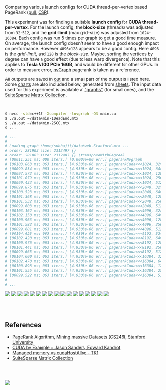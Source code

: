 Comparing various launch configs for CUDA thread-per-vertex based PageRank ([pull], [CSR]).

This experiment was for finding a suitable **launch config** for
**CUDA thread-per-vertex**. For the launch config, the **block-size** (threads)
was adjusted from `32`-`512`, and the **grid-limit** (max grid-size) was
adjusted from `1024`-`16384`. Each config was run 5 times per graph to get a
good time measure. On average, the launch config doesn't seem to have a good
enough impact on performance. However `4096x128` appears to be a good config.
Here `4096` is the *grid-limit*, and `128` is the *block-size*. Maybe, sorting
the vertices by degree can have a good effect (due to less warp divergence).
Note that this applies to **Tesla V100 PCIe 16GB**, and would be different
for other GPUs. In order to measure error, [nvGraph] pagerank is taken as a
reference.

All outputs are saved in [out](out/) and a small part of the output is listed
here. Some [charts] are also included below, generated from [sheets]. The input
data used for this experiment is available at ["graphs"] (for small ones), and
the [SuiteSparse Matrix Collection].

<br>

```bash
$ nvcc -std=c++17 -Xcompiler -lnvgraph -O3 main.cu
$ ./a.out ~/data/min-1DeadEnd.mtx
$ ./a.out ~/data/min-2SCC.mtx
$ ...

# ...
#
# Loading graph /home/subhajit/data/web-Stanford.mtx ...
# order: 281903 size: 2312497 {}
# order: 281903 size: 2312497 {} (transposeWithDegree)
# [00011.251 ms; 000 iters.] [0.0000e+00 err.] pagerankNvgraph
# [00103.863 ms; 063 iters.] [4.9303e-06 err.] pagerankCuda<<<1024, 32>>>
# [00099.834 ms; 063 iters.] [4.9303e-06 err.] pagerankCuda<<<1024, 64>>>
# [00097.572 ms; 063 iters.] [4.9303e-06 err.] pagerankCuda<<<1024, 128>>>
# [00101.079 ms; 063 iters.] [4.9303e-06 err.] pagerankCuda<<<1024, 256>>>
# [00099.433 ms; 063 iters.] [4.9303e-06 err.] pagerankCuda<<<1024, 512>>>
# [00099.875 ms; 063 iters.] [4.9303e-06 err.] pagerankCuda<<<2048, 32>>>
# [00100.523 ms; 063 iters.] [4.9303e-06 err.] pagerankCuda<<<2048, 64>>>
# [00101.368 ms; 063 iters.] [4.9303e-06 err.] pagerankCuda<<<2048, 128>>>
# [00101.532 ms; 063 iters.] [4.9303e-06 err.] pagerankCuda<<<2048, 256>>>
# [00099.603 ms; 063 iters.] [4.9303e-06 err.] pagerankCuda<<<2048, 512>>>
# [00103.162 ms; 063 iters.] [4.9303e-06 err.] pagerankCuda<<<4096, 32>>>
# [00102.150 ms; 063 iters.] [4.9303e-06 err.] pagerankCuda<<<4096, 64>>>
# [00100.963 ms; 063 iters.] [4.9303e-06 err.] pagerankCuda<<<4096, 128>>>
# [00101.582 ms; 063 iters.] [4.9303e-06 err.] pagerankCuda<<<4096, 256>>>
# [00099.681 ms; 063 iters.] [4.9303e-06 err.] pagerankCuda<<<4096, 512>>>
# [00104.623 ms; 063 iters.] [4.9303e-06 err.] pagerankCuda<<<8192, 32>>>
# [00102.420 ms; 063 iters.] [4.9303e-06 err.] pagerankCuda<<<8192, 64>>>
# [00100.976 ms; 063 iters.] [4.9303e-06 err.] pagerankCuda<<<8192, 128>>>
# [00101.441 ms; 063 iters.] [4.9303e-06 err.] pagerankCuda<<<8192, 256>>>
# [00099.665 ms; 063 iters.] [4.9303e-06 err.] pagerankCuda<<<8192, 512>>>
# [00104.600 ms; 063 iters.] [4.9303e-06 err.] pagerankCuda<<<16384, 32>>>
# [00102.470 ms; 063 iters.] [4.9303e-06 err.] pagerankCuda<<<16384, 64>>>
# [00100.898 ms; 063 iters.] [4.9303e-06 err.] pagerankCuda<<<16384, 128>>>
# [00101.555 ms; 063 iters.] [4.9303e-06 err.] pagerankCuda<<<16384, 256>>>
# [00099.522 ms; 063 iters.] [4.9303e-06 err.] pagerankCuda<<<16384, 512>>>
#
# ...
```

[![](https://i.imgur.com/lOHnic2.gif)][sheets]
[![](https://i.imgur.com/RjGOcNQ.gif)][sheets]
[![](https://i.imgur.com/N4tJvq4.gif)][sheets]
[![](https://i.imgur.com/voJ7Yfd.gif)][sheets]
[![](https://i.imgur.com/QF9N3eG.gif)][sheets]
[![](https://i.imgur.com/0wCENO6.gif)][sheets]
[![](https://i.imgur.com/q6hu6fb.gif)][sheets]
[![](https://i.imgur.com/Dv4QLap.gif)][sheets]
[![](https://i.imgur.com/iWYMnqg.gif)][sheets]
[![](https://i.imgur.com/9luV2Jj.gif)][sheets]
[![](https://i.imgur.com/E6O8Y2f.gif)][sheets]
[![](https://i.imgur.com/gt1Wzzw.gif)][sheets]
[![](https://i.imgur.com/1YO2pix.gif)][sheets]
[![](https://i.imgur.com/wDALNSS.gif)][sheets]
[![](https://i.imgur.com/BcyvXG9.gif)][sheets]
[![](https://i.imgur.com/dRSKZMc.gif)][sheets]
[![](https://i.imgur.com/TyeTcDq.gif)][sheets]

<br>
<br>


## References

- [PageRank Algorithm, Mining massive Datasets (CS246), Stanford University](http://snap.stanford.edu/class/cs246-videos-2019/lec9_190205-cs246-720.mp4)
- [CUDA by Example :: Jason Sanders, Edward Kandrot](http://www.mat.unimi.it/users/sansotte/cuda/CUDA_by_Example.pdf)
- [Managed memory vs cudaHostAlloc - TK1](https://forums.developer.nvidia.com/t/managed-memory-vs-cudahostalloc-tk1/34281)
- [SuiteSparse Matrix Collection]

<br>
<br>

[![](https://i.imgur.com/XbhF5s7.jpg)](https://www.youtube.com/watch?v=4EG2up-jcKM)

[nvGraph]: https://github.com/rapidsai/nvgraph
[pull]: https://github.com/puzzlef/pagerank-push-vs-pull
[csr]: https://github.com/puzzlef/pagerank-class-vs-csr
[charts]: https://photos.app.goo.gl/k4vQDiMwF3awyhJZA
[sheets]: https://docs.google.com/spreadsheets/d/1NutV_Pe4WGBrYhkqU5Yu-bqCAcWbfP-qahI3ZnxVASo/edit?usp=sharing
["graphs"]: https://github.com/puzzlef/graphs
[SuiteSparse Matrix Collection]: https://suitesparse-collection-website.herokuapp.com
